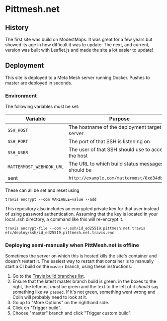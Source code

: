 # Pittmesh.net

## History

The first site was build on ModestMaps. It was great for a few years but showed
its age in how difficult it was to update. The next, and current, version was
built with Leaflet.js and made the site a lot easier to update!

## Deployment

This site is deployed to a Meta Mesh server running Docker. Pushes to master
are deployed in seconds.

### Environment

The following variables must be set:

|Variable|Purpose|Example|
|--------|-------|-------|
|`SSH_HOST`|The hostname of the deployment target server|`server.metamesh.org`|
|`SSH_PORT`|The port of that SSH is listening on|`22222`|
|`SSH_USER`|The user of that SSH should use to access the host|`notroot`|
|`MATTERMOST_WEBHOOK_URL`|The URL to which build status messages should be
sent|`http://example.com/mattermost/0xd34db33f`|

These can all be set and reset using

    travis encrypt --com VARIABLE=value --add

This repository also includes an encrypted private key for that user instead of
using password authentication. Assuming that the key is located in your local
.ssh directory, a command like this will re-encrypt it.

    travis encrypt-file --com ~/.ssh/id_ed25519.pittmesh.net.travis etc/deploy/ssh/id_ed25519.pittmesh.net.travis.enc

### Deploying semi-manually when PittMesh.net is offline

Sometimes the server on which this is hosted kills the site's container and
doesn't restart it. The easiest way to restart that container is to manually
start a CI build on the `master` branch, using these instructions:

1. Go to the [Travis build branches list](https://travis-ci.com/pittmesh/pittmesh.net/branches).
2. Ensure that the latest master branch build is green: in the boxes to the right, the leftmost _must_ be green and the text to the left of it _should_ say something like `#9 passed`. If it's not green, something went wrong and Colin will probably need to look at it.
3. Go up to "More Options" on the righthand side.
4. Click on "Trigger build".
5. Choose "master" branch and click "Trigger custom build".
